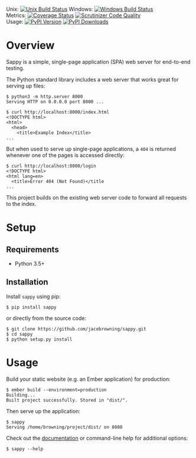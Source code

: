 Unix: [![Unix Build Status](http://img.shields.io/travis/jacebrowning/sappy/develop.svg)](https://travis-ci.org/jacebrowning/sappy) Windows: [![Windows Build Status](https://img.shields.io/appveyor/ci/jacebrowning/sappy/develop.svg)](https://ci.appveyor.com/project/jacebrowning/sappy)<br>Metrics: [![Coverage Status](http://img.shields.io/coveralls/jacebrowning/sappy/develop.svg)](https://coveralls.io/r/jacebrowning/sappy) [![Scrutinizer Code Quality](http://img.shields.io/scrutinizer/g/jacebrowning/sappy.svg)](https://scrutinizer-ci.com/g/jacebrowning/sappy/?branch=develop)<br>Usage: [![PyPI Version](http://img.shields.io/pypi/v/sappy.svg)](https://pypi.python.org/pypi/sappy) [![PyPI Downloads](http://img.shields.io/pypi/dm/sappy.svg)](https://pypi.python.org/pypi/sappy)

# Overview

Sappy is a simple, single-page application (SPA) web server for end-to-end testing.

The Python standard library includes a web server that works great for serving up files:

```
$ python3 -m http.server 8000
Serving HTTP on 0.0.0.0 port 8000 ...

$ curl http://localhost:8000/index.html
<!DOCTYPE html>
<html>
  <head>
    <title>Example Index</title>
...
```

But when used to serve up single-page applications, a `404` is returned whenever one of the pages is accessed directly:

```
$ curl http://localhost:8000/login
<!DOCTYPE html>
<html lang=en>
  <title>Error 404 (Not Found)</title
...
```

This project builds on the existing web server code to forward all requests to the index.

# Setup

## Requirements

* Python 3.5+

## Installation

Install `sappy` using pip:

```
$ pip install sappy
```

or directly from the source code:

```
$ git clone https://github.com/jacebrowning/sappy.git
$ cd sappy
$ python setup.py install
```

# Usage

Build your static website (e.g. an Ember application) for production:

```
$ ember build --environment=production
Building...
Built project successfully. Stored in "dist/".
```

Then serve up the application:

```
$ sappy
Serving /home/browning/project/dist/ on 8080
```

Check out the [documentation](http://sappy.readthedocs.io/en/latest/cli) or command-line help for additional options:

```
$ sappy --help
```
